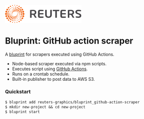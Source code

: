 ![](badge.svg)

# Bluprint: GitHub action scraper

A [bluprint](https://github.com/reuters-graphics/bluprint) for scrapers executed using GitHub Actions.

- Node-based scraper executed via npm scripts.
- Executes script using [GitHub Actions](https://help.github.com/en/actions).
- Runs on a crontab schedule.
- Built-in publisher to post data to AWS S3.


### Quickstart

```
$ bluprint add reuters-graphics/bluprint_github-action-scraper
$ mkdir new-project && cd new-project
$ bluprint start
```
